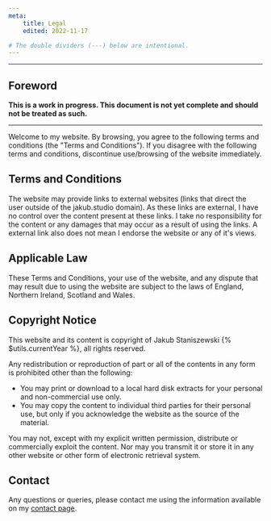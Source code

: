 ```yaml
---
meta:
    title: Legal
    edited: 2022-11-17

# The double dividers (---) below are intentional.
---
```


---

## Foreword

**This is a work in progress. This document is not yet complete and should not be treated as such.**

---
Welcome to my website. By browsing, you agree to the following terms and conditions (the "Terms and Conditions").
If you disagree with the following terms and conditions, discontinue use/browsing of the website immediately.

## Terms and Conditions
The website may provide links to external websites (links that direct the user outside of the jakub.studio domain). As these links are external, I have no control over the content present at these links. I take no responsibility for the content or any damages that may occur as a result of using the links. A external link also does not mean I endorse the website or any of it's views. 

## Applicable Law
These Terms and Conditions, your use of the website, and any dispute that may result due to using the website are subject to the laws of England, Northern Ireland, Scotland and Wales.

## Copyright Notice
This website and its content is copyright of Jakub Staniszewski {% $utils.currentYear %}, all rights reserved.

Any redistribution or reproduction of part or all of the contents in any form is prohibited other than the following:
- You may print or download to a local hard disk extracts for your personal and non-commercial use only.
- You may copy the content to individual third parties for their personal use, but only if you acknowledge the website as the source of the material.

You may not, except with my explicit written permission, distribute or commercially exploit the content. Nor may you transmit it or store it in any other website or other form of electronic retrieval system.

## Contact
Any questions or queries, please contact me using the information available on my [contact page](/contact).